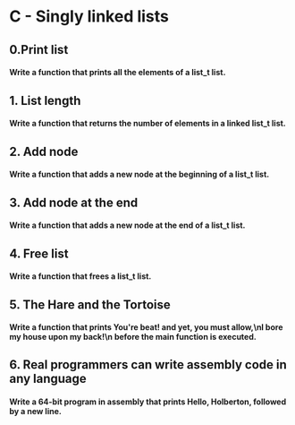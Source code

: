 # C - Singly linked lists

## 0.Print list
#### Write a function that prints all the elements of a list_t list.

## 1. List length
#### Write a function that returns the number of elements in a linked list_t list.

## 2. Add node
#### Write a function that adds a new node at the beginning of a list_t list.

## 3. Add node at the end
#### Write a function that adds a new node at the end of a list_t list.

## 4. Free list
#### Write a function that frees a list_t list.

## 5. The Hare and the Tortoise
#### Write a function that prints You're beat! and yet, you must allow,\nI bore my house upon my back!\n before the main function is executed.

## 6. Real programmers can write assembly code in any language
#### Write a 64-bit program in assembly that prints Hello, Holberton, followed by a new line.

